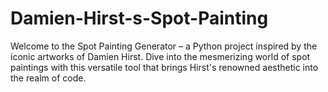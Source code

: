 # Damien-Hirst-s-Spot-Painting
Welcome to the Spot Painting Generator – a Python project inspired by the iconic artworks of Damien Hirst. Dive into the mesmerizing world of spot paintings with this versatile tool that brings Hirst's renowned aesthetic into the realm of code.

